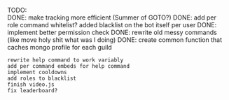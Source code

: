 TODO:  
    DONE: make tracking more efficient (Summer of GOTO?)
    DONE: add per role command whitelist?
        added blacklist on the bot itself per user
    DONE: implement better permission check
    DONE: rewrite old messy commands (like move holy shit what was I doing)
    DONE: create common function that caches mongo profile for each guild

    rewrite help command to work variably
    add per command embeds for help command
    implement cooldowns
    add roles to blacklist
    finish video.js
    fix leaderboard?